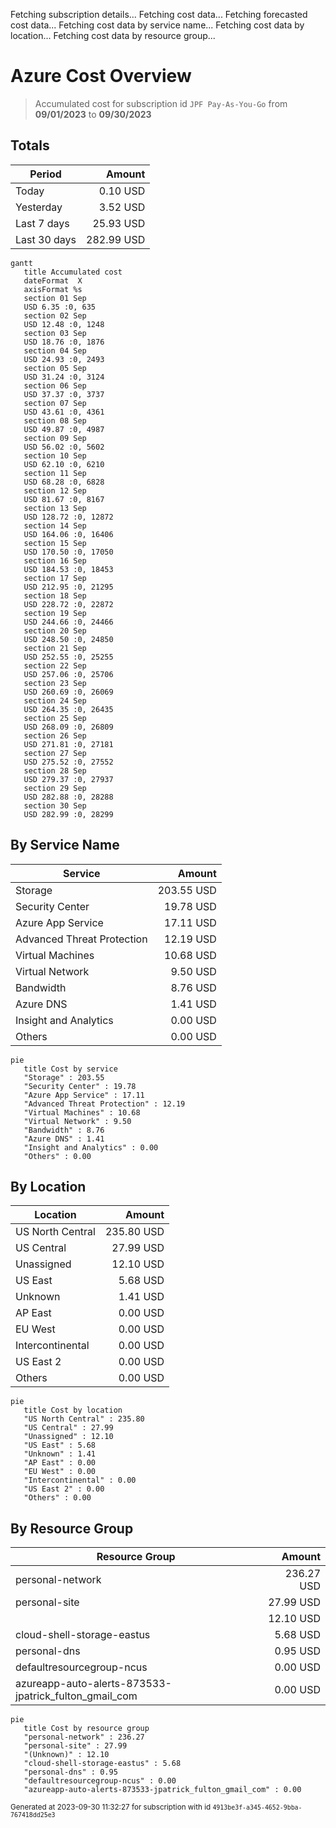 Fetching subscription details...
Fetching cost data...
Fetching forecasted cost data...
Fetching cost data by service name...
Fetching cost data by location...
Fetching cost data by resource group...
# Azure Cost Overview

> Accumulated cost for subscription id `JPF Pay-As-You-Go` from **09/01/2023** to **09/30/2023**

## Totals

|Period|Amount|
|---|---:|
|Today|0.10 USD|
|Yesterday|3.52 USD|
|Last 7 days|25.93 USD|
|Last 30 days|282.99 USD|

```mermaid
gantt
   title Accumulated cost
   dateFormat  X
   axisFormat %s
   section 01 Sep
   USD 6.35 :0, 635
   section 02 Sep
   USD 12.48 :0, 1248
   section 03 Sep
   USD 18.76 :0, 1876
   section 04 Sep
   USD 24.93 :0, 2493
   section 05 Sep
   USD 31.24 :0, 3124
   section 06 Sep
   USD 37.37 :0, 3737
   section 07 Sep
   USD 43.61 :0, 4361
   section 08 Sep
   USD 49.87 :0, 4987
   section 09 Sep
   USD 56.02 :0, 5602
   section 10 Sep
   USD 62.10 :0, 6210
   section 11 Sep
   USD 68.28 :0, 6828
   section 12 Sep
   USD 81.67 :0, 8167
   section 13 Sep
   USD 128.72 :0, 12872
   section 14 Sep
   USD 164.06 :0, 16406
   section 15 Sep
   USD 170.50 :0, 17050
   section 16 Sep
   USD 184.53 :0, 18453
   section 17 Sep
   USD 212.95 :0, 21295
   section 18 Sep
   USD 228.72 :0, 22872
   section 19 Sep
   USD 244.66 :0, 24466
   section 20 Sep
   USD 248.50 :0, 24850
   section 21 Sep
   USD 252.55 :0, 25255
   section 22 Sep
   USD 257.06 :0, 25706
   section 23 Sep
   USD 260.69 :0, 26069
   section 24 Sep
   USD 264.35 :0, 26435
   section 25 Sep
   USD 268.09 :0, 26809
   section 26 Sep
   USD 271.81 :0, 27181
   section 27 Sep
   USD 275.52 :0, 27552
   section 28 Sep
   USD 279.37 :0, 27937
   section 29 Sep
   USD 282.88 :0, 28288
   section 30 Sep
   USD 282.99 :0, 28299
```

## By Service Name

|Service|Amount|
|---|---:|
|Storage|203.55 USD|
|Security Center|19.78 USD|
|Azure App Service|17.11 USD|
|Advanced Threat Protection|12.19 USD|
|Virtual Machines|10.68 USD|
|Virtual Network|9.50 USD|
|Bandwidth|8.76 USD|
|Azure DNS|1.41 USD|
|Insight and Analytics|0.00 USD|
|Others|0.00 USD|

```mermaid
pie
   title Cost by service
   "Storage" : 203.55
   "Security Center" : 19.78
   "Azure App Service" : 17.11
   "Advanced Threat Protection" : 12.19
   "Virtual Machines" : 10.68
   "Virtual Network" : 9.50
   "Bandwidth" : 8.76
   "Azure DNS" : 1.41
   "Insight and Analytics" : 0.00
   "Others" : 0.00
```

## By Location

|Location|Amount|
|---|---:|
|US North Central|235.80 USD|
|US Central|27.99 USD|
|Unassigned|12.10 USD|
|US East|5.68 USD|
|Unknown|1.41 USD|
|AP East|0.00 USD|
|EU West|0.00 USD|
|Intercontinental|0.00 USD|
|US East 2|0.00 USD|
|Others|0.00 USD|

```mermaid
pie
   title Cost by location
   "US North Central" : 235.80
   "US Central" : 27.99
   "Unassigned" : 12.10
   "US East" : 5.68
   "Unknown" : 1.41
   "AP East" : 0.00
   "EU West" : 0.00
   "Intercontinental" : 0.00
   "US East 2" : 0.00
   "Others" : 0.00
```

## By Resource Group

|Resource Group|Amount|
|---|---:|
|personal-network|236.27 USD|
|personal-site|27.99 USD|
||12.10 USD|
|cloud-shell-storage-eastus|5.68 USD|
|personal-dns|0.95 USD|
|defaultresourcegroup-ncus|0.00 USD|
|azureapp-auto-alerts-873533-jpatrick_fulton_gmail_com|0.00 USD|

```mermaid
pie
   title Cost by resource group
   "personal-network" : 236.27
   "personal-site" : 27.99
   "(Unknown)" : 12.10
   "cloud-shell-storage-eastus" : 5.68
   "personal-dns" : 0.95
   "defaultresourcegroup-ncus" : 0.00
   "azureapp-auto-alerts-873533-jpatrick_fulton_gmail_com" : 0.00
```

<sup>Generated at 2023-09-30 11:32:27 for subscription with id `4913be3f-a345-4652-9bba-767418dd25e3`</sup>
